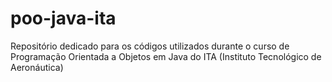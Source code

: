# poo-java-ita
Repositório dedicado para os códigos utilizados durante o curso de Programação Orientada a Objetos em Java do ITA (Instituto Tecnológico de Aeronáutica)
